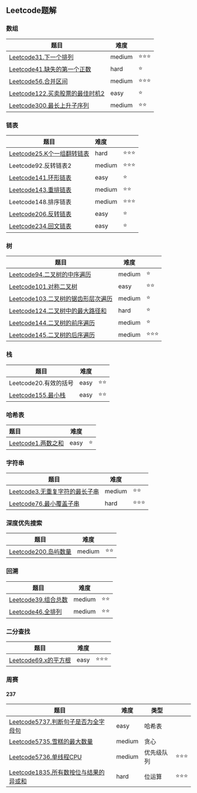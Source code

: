 ## Leetcode题解

### 数组

| 题目                                                         | 难度   |      |
| ------------------------------------------------------------ | ------ | ---- |
| [Leetcode31.下一个排列](https://github.com/yiluqingtai/leetcode/blob/master/Array/leetcode31.cpp) | medium | ⭐⭐⭐  |
| [Leetcode41.缺失的第一个正数](https://github.com/yiluqingtai/leetcode/blob/master/Array/leetcode41.cpp) | hard   | ⭐    |
| [Leetcode56.合并区间](https://github.com/yiluqingtai/leetcode/blob/master/Array/leetcode56.cpp) | medium | ⭐⭐⭐  |
| [Leetcode122.买卖股票的最佳时机2](https://github.com/yiluqingtai/leetcode/blob/master/Array/leetcode122.cpp) | easy   | ⭐    |
| [Leetcode300.最长上升子序列](https://github.com/yiluqingtai/leetcode/blob/master/Array/leetcode300.cpp) | medium | ⭐⭐   |

### 链表

| 题目                                                         | 难度   |      |
| ------------------------------------------------------------ | :----- | ---- |
| [Leetcode25.K个一组翻转链表](https://github.com/yiluqingtai/leetcode/blob/master/List/leetcode25.cpp) | hard   | ⭐⭐⭐  |
| Leetcode92.反转链表2                                         | medium | ⭐⭐⭐  |
| [Leetcode141.环形链表](https://github.com/yiluqingtai/leetcode/blob/master/List/leetcode141.cpp) | easy   | ⭐    |
| [Leetcode143.重排链表](https://github.com/yiluqingtai/leetcode/blob/master/List/leetcode143.cpp) | medium | ⭐⭐   |
| Leetcode148.排序链表                                         | medium | ⭐⭐⭐  |
| [Leetcode206.反转链表](https://github.com/yiluqingtai/leetcode/tree/master/List/leetcode206) | easy   | ⭐    |
| [Leetcode234.回文链表](https://github.com/yiluqingtai/leetcode/blob/master/List/leetcode234.cpp) | easy   | ⭐    |

### 树

| 题目                                                         | 难度   |      |
| ------------------------------------------------------------ | ------ | ---- |
| [Leetcode94.二叉树的中序遍历](https://github.com/yiluqingtai/leetcode/blob/master/Tree/leetcode94.cpp) | medium | ⭐    |
| [Leetcode101.对称二叉树](https://github.com/yiluqingtai/leetcode/blob/master/Tree/leetcode101.cpp) | easy   | ⭐⭐   |
| [Leetcode103.二叉树的锯齿形层次遍历](https://github.com/yiluqingtai/leetcode/blob/master/Tree/leetcode103.cpp) | medium | ⭐    |
| [Leetcode124.二叉树中的最大路径和](https://github.com/yiluqingtai/leetcode/blob/master/Tree/leetcode124.cpp) | hard   | ⭐    |
| [Leetcode144.二叉树的前序遍历](https://github.com/yiluqingtai/leetcode/blob/master/Tree/leetcode144.cpp) | medium | ⭐    |
| [Leetcode145.二叉树的后序遍历](https://github.com/yiluqingtai/leetcode/blob/master/Tree/leetcode145.cpp) | medium | ⭐⭐⭐  |

### 栈

| 题目                                                         | 难度 |      |
| ------------------------------------------------------------ | ---- | ---- |
| Leetcode20.有效的括号                                        | easy | ⭐⭐   |
| [Leetcode155.最小栈](https://github.com/yiluqingtai/leetcode/tree/master/Stack) | easy | ⭐⭐   |

### 哈希表

| 题目                                                         | 难度 |      |
| :----------------------------------------------------------- | ---- | ---- |
| [Leetcode1.两数之和](https://github.com/yiluqingtai/leetcode/blob/master/Hash%20Table/leetcode1.cpp) | easy | ⭐    |

### 字符串

| 题目                                                         | 难度   |      |
| ------------------------------------------------------------ | ------ | ---- |
| [Leetcode3.无重复字符的最长子串](https://github.com/yiluqingtai/leetcode/blob/master/String/Leetcode3.cpp) | medium | ⭐⭐   |
| [Leetcode76.最小覆盖子串](https://github.com/yiluqingtai/leetcode/blob/master/String/Leetcode176.cpp) | hard   | ⭐⭐⭐  |

### 深度优先搜索

| 题目                                                         | 难度   |      |
| ------------------------------------------------------------ | ------ | ---- |
| [Leetcode200.岛屿数量](https://github.com/yiluqingtai/leetcode/blob/master/DFS/leetcode200.cpp) | medium | ⭐⭐   |

### 回溯

| 题目                                                         | 难度   |      |
| ------------------------------------------------------------ | ------ | ---- |
| [Leetcode39.组合总数](https://github.com/yiluqingtai/leetcode/blob/master/Backtrace/leetcode39.cpp) | medium | ⭐⭐   |
| [Leetcode46.全排列](https://github.com/yiluqingtai/leetcode/blob/master/Backtrace/leetcode46.cpp) | medium | ⭐⭐   |

### 二分查找

| 题目                                                         | 难度 |      |
| ------------------------------------------------------------ | ---- | ---- |
| [Leetcode69.x的平方根](https://github.com/yiluqingtai/leetcode/blob/master/Binary%20Search/leetcode69.cpp) | easy | ⭐⭐⭐  |

### 周赛

#### 237

| 题目                                                         | 难度   | 类型       |      |
| ------------------------------------------------------------ | ------ | ---------- | ---- |
| [Leetcode5737.判断句子是否为全字母句](https://github.com/yiluqingtai/leetcode/blob/master/Contest/237/leetcode5737.cpp) | easy   | 哈希表     |      |
| [Leetcode5735.雪糕的最大数量](https://github.com/yiluqingtai/leetcode/blob/master/Contest/237/leetcode5735.cpp) | medium | 贪心       |      |
| [Leetcode5736.单线程CPU](https://github.com/yiluqingtai/leetcode/blob/master/Contest/237/leetcode5736.cpp) | medium | 优先级队列 | ⭐⭐⭐  |
| [Leetcode1835.所有数按位与结果的异或和](https://github.com/yiluqingtai/leetcode/tree/master/Contest/237/leetcode1835) | hard   | 位运算     | ⭐⭐⭐  |

